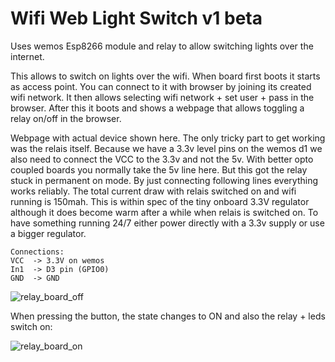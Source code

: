 #   Wifi Web Light Switch v1 beta

Uses wemos Esp8266 module and relay to allow switching lights over the internet.

This allows to switch on lights over the wifi. When board first boots it starts as access point. You can connect to it with browser by joining
its created wifi network. It then allows selecting wifi network + set user + pass in the browser. After this it boots and shows a webpage
that allows toggling a relay on/off in the browser.

Webpage with actual device shown here. The only tricky part to get working was the relais itself. Because we have a 3.3v level pins on the wemos d1 we also need to connect the VCC to the 3.3v and not the 5v. With better opto coupled boards you normally take the 5v line here. But this got the relay stuck in permanent on mode. By just connecting following lines everything works reliably. The total current draw with relais switched on and wifi running is 150mah. This is within spec of the tiny onboard 3.3V regulator although it does become warm after a while when relais is switched on. To have something running 24/7 either power directly with a 3.3v supply or use a bigger regulator.
```
Connections:
VCC  -> 3.3V on wemos
In1  -> D3 pin (GPIO0) 
GND  -> GND
```

![relay_board_off](https://github.com/w-A-L-L-e/wifi_switch/assets/710803/96335c53-61ec-45bf-a9d6-8bd71e06789a)


When pressing the button, the state changes to ON and also the relay + leds switch on:

![relay_board_on](https://github.com/w-A-L-L-e/wifi_switch/assets/710803/c78237ca-83c6-49d1-bb8d-97717bc92300)
